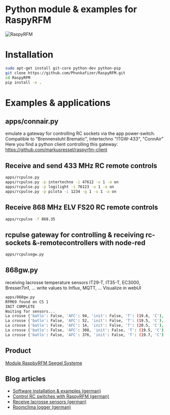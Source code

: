 # Python module & examples for RaspyRFM
![RaspyRFM](img/raspberry-rfm69-ii_6_z4.jpg?raw=true "RasyRFM")

# Installation
```sh
sudo apt-get install git-core python-dev python-pip
git clone https://github.com/Phunkafizer/RaspyRFM.git
cd RaspyRFM
pip install -e .
```
# Examples & applications

## apps/connair.py
emulate a gateway for controlling RC sockets via the app power-switch. Compatible to "Brennenstuhl Brematic", Intertechno "ITGW-433", "ConnAir"
Here you find a python client controlling this gateway: https://github.com/markusressel/raspyrfm-client 

## Receive and send 433 MHz RC remote controls
```sh
apps/rcpulse.py
apps/rcpulse.py -p intertechno -i 47612 -u 1 -a on
apps/rcpulse.py -p logilight -i 76123 -u 1 -a on
apps/rcpulse.py -p pilota -i 1234 -g 1 -u 1 -a on 
```

## Receive 868 MHz ELV FS20 RC remote controls
```sh
apps/rcpulse -f 868.35
```

## rcpulse gateway for controlling & receiving rc-sockets &-remotecontrollers with node-red
```sh
apps/rcpulsegw.py
```

## 868gw.py
receiving lacrosse temperature sensors IT29-T, IT35-T, EC3000, Bresser7in1, ...
write values to Influx, MQTT, ...
Visualize in webUI
```sh
apps/868gw.py
RFM69 found on CS 1
INIT COMPLETE
Waiting for sensors...
La crosse {'batlo': False, 'AFC': 94, 'init': False, 'T': (19.6, 'C'), 'RSSI': -105, 'RH': (60, '%'), 'ID': '68'}
La crosse {'batlo': False, 'AFC': 52, 'init': False, 'T': (19.5, 'C'), 'RSSI': -58, 'RH': (60, '%'), 'ID': '68'}
La crosse {'batlo': False, 'AFC': 14, 'init': False, 'T': (20.5, 'C'), 'RSSI': -97, 'RH': (56, '%'), 'ID': '4'}
La crosse {'batlo': False, 'AFC': 308, 'init': False, 'T': (19.5, 'C'), 'RSSI': -103, 'RH': (60, '%'), 'ID': '68'}
La crosse {'batlo': False, 'AFC': 376, 'init': False, 'T': (19.7, 'C'), 'RSSI': -103, 'RH': (57, '%'), 'ID': '24'}
```

## Product
[Module RaspbyRFM Seegel Systeme](http://www.seegel-systeme.de/produkt/raspyrfm-ii/)

## Blog articles
* [Software installation & examples (german)](http://www.seegel-systeme.de/2015/09/02/ein-funkmodul-fuer-den-raspberry-raspyrfm/)
* [Control RC switches with RaspyRFM (german)](https://www.seegel-systeme.de/2015/09/05/funksteckdosen-mit-dem-raspberry-pi-steuern/)
* [Receive lacrosse sensors (german)](http://www.seegel-systeme.de/2015/02/07/funkthermometer/)
* [Roomclima logger (german)](https://www.seegel-systeme.de/2021/01/11/raumklima-mit-dem-raspberry-pi-ueberwachen-oder-wann-lueften/)
